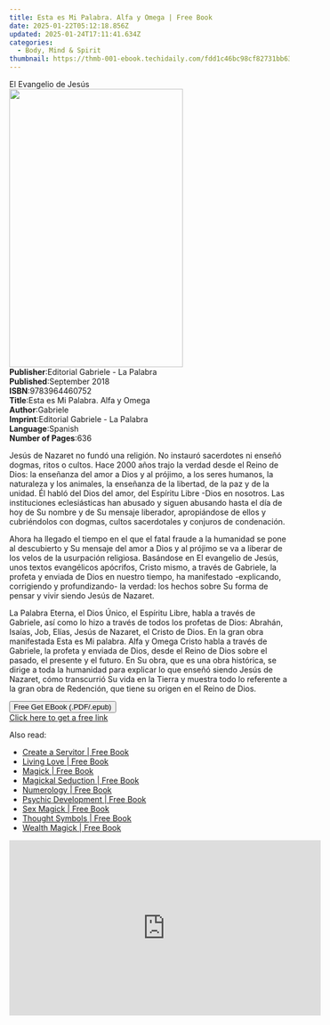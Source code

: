 ```yaml
---
title: Esta es Mi Palabra. Alfa y Omega | Free Book
date: 2025-01-22T05:12:18.856Z
updated: 2025-01-24T17:11:41.634Z
categories:
  - Body, Mind & Spirit
thumbnail: https://thmb-001-ebook.techidaily.com/fdd1c46bc98cf82731bb63538e1ca529c0e0e8c33e946e6c2b9c92c5866f4d5c.jpg
---
```

<main id="book-container">
  <div class="flex flex-col">
    <div class="book-brief flex-1 py-6 px-4 sm:p-6 md:py-10 md:px-8">
      <!-- brief-->
      <div class="book-brief-main">El Evangelio de Jesús</div>
    </div>
    <div
      class="book-meta-info flex-1 grid gap-4 col-start-1 col-end-3 row-start-1 sm:mb-6 sm:grid-cols-4 lg:gap-6 lg:col-start-2 lg:row-end-6 lg:row-span-6 lg:mb-0"
    >
      <div
        class="book-meta-info-left place-content-center mt-4 p-4 text-sm leading-6 col-start-2 col-span-2 dark:text-slate-400"
      >
        <img
          class="w-full h-500 object-cover rounded-lg sm:h-255 sm:col-span-2 lg:col-span-full"
          src="https://img-001-ebook.techidaily.com/b84df4ac446751027c08b1d9563f69c9be6fb208f06019bd992f9adae82427a2.jpg"
          alt=""
          width="312"
          height="500"
        />
      </div>
      <div
        class="book-meta-info-right mt-2 col-start-1 row-start-2 col-span-3 self-center"
      >
        <!-- meta data  -->
        <div class="flex flex-col px-4 md:px-8">
          <div class="flex-1">
            <strong>Publisher</strong>:<span class="px-2"
              >Editorial Gabriele - La Palabra</span
            >
          </div>
          <div class="flex-1">
            <strong>Published</strong>:<span class="px-2">September 2018</span>
          </div>
          <div class="flex-1">
            <strong>ISBN</strong>:<span class="px-2">9783964460752</span>
          </div>
          <div class="flex-1">
            <strong>Title</strong>:<span class="px-2"
              >Esta es Mi Palabra. Alfa y Omega</span
            >
          </div>
          <div class="flex-1">
            <strong>Author</strong>:<span class="px-2">Gabriele</span>
          </div>
          <div class="flex-1">
            <strong>Imprint</strong>:<span class="px-2"
              >Editorial Gabriele - La Palabra</span
            >
          </div>
          <div class="flex-1">
            <strong>Language</strong>:<span class="px-2">Spanish</span>
          </div>
          <div class="flex-1">
            <strong>Number of Pages</strong>:<span class="px-2">636</span>
          </div>
        </div>
      </div>
    </div>
    <div class="book-description flex-1 py-6 px-4 sm:p-6 md:py-10 md:px-8">
      <div class="book-description-main">
        <div accordion-content="" id="description">
          <p>
            Jesús de Nazaret no fundó una religión. No instauró sacerdotes ni
            enseñó dogmas, ritos o cultos. Hace 2000 años trajo la verdad desde
            el Reino de Dios: la enseñanza del amor a Dios y al prójimo, a los
            seres humanos, la naturaleza y los animales, la enseñanza de la
            libertad, de la paz y de la unidad. Él habló del Dios del amor, del
            Espíritu Libre -Dios en nosotros. Las instituciones eclesiásticas
            han abusado y siguen abusando hasta el día de hoy de Su nombre y de
            Su mensaje liberador, apropiándose de ellos y cubriéndolos con
            dogmas, cultos sacerdotales y conjuros de condenación.
          </p>
          <p>
            Ahora ha llegado el tiempo en el que el fatal fraude a la humanidad
            se pone al descubierto y Su mensaje del amor a Dios y al prójimo se
            va a liberar de los velos de la usurpación religiosa. Basándose en
            El evangelio de Jesús, unos textos evangélicos apócrifos, Cristo
            mismo, a través de Gabriele, la profeta y enviada de Dios en nuestro
            tiempo, ha manifestado -explicando, corrigiendo y profundizando- la
            verdad: los hechos sobre Su forma de pensar y vivir siendo Jesús de
            Nazaret.
          </p>
          <p>
            La Palabra Eterna, el Dios Único, el Espíritu Libre, habla a través
            de Gabriele, así como lo hizo a través de todos los profetas de
            Dios: Abrahán, Isaías, Job, Elías, Jesús de Nazaret, el Cristo de
            Dios. En la gran obra manifestada Esta es Mi palabra. Alfa y Omega
            Cristo habla a través de Gabriele, la profeta y enviada de Dios,
            desde el Reino de Dios sobre el pasado, el presente y el futuro. En
            Su obra, que es una obra histórica, se dirige a toda la humanidad
            para explicar lo que enseñó siendo Jesús de Nazaret, cómo
            transcurrió Su vida en la Tierra y muestra todo lo referente a la
            gran obra de Redención, que tiene su origen en el Reino de Dios.
          </p>
        </div>
        <div class="accordion-fader"></div>
      </div>
    </div>
    <div class="book-excerpts flex-1 py-6 px-4 sm:p-6 md:py-10 md:px-8"></div>
    <div
      class="book-about-author flex-1 py-6 px-4 sm:p-6 md:py-10 md:px-8"
    ></div>
    <div class="book-free-get flex-1 py-6 px-4 sm:p-6 md:py-10 md:px-8">
      <button
        id="btn-free-get"
        class="bg-blue-500 hover:bg-blue-700 text-white font-bold py-2 px-4 rounded"
      >
        Free Get EBook (.PDF/.epub)
      </button>
      <div id="countdown-display" class="px-2 text-lg mt-2"></div>
      <a
        id="free-link"
        class="hidden bg-blue-500 hover:bg-blue-700 text-white font-bold py-2 px-4 rounded"
        href="https://www.ebooks.com/en-us/book/211412903/esta-es-mi-palabra-alfa-y-omega/gabriele/"
        target="_blank"
        >Click here to get a free link</a
      >
    </div>
    <script>
      let countdownTime = 0;
      let countdownInterval = null;
      document
        .getElementById('btn-free-get')
        .addEventListener('click', startCountdown);
      function startCountdown() {
        countdownTime = new Date().getTime() + 60000 * 3;
        countdownInterval = setInterval(updateCountdown, 1000);
        document.getElementById('btn-free-get').disabled = true;
        document
          .getElementById('btn-free-get')
          .classList.add('bg-gray-500', 'cursor-not-allowed');
      }
      function updateCountdown() {
        let currentTime = new Date().getTime();
        let timeLeft = countdownTime - currentTime;
        let secondsLeft = Math.floor(timeLeft / 1000);
        document.getElementById('countdown-display').innerHTML =
          `Remaining time: ${secondsLeft} seconds.`;
        if (secondsLeft <= 0) {
          clearInterval(countdownInterval);
          document.getElementById('btn-free-get').classList.add('hidden');
          document.getElementById('free-link').classList.remove('hidden');
          document.getElementById('countdown-display').innerHTML = '';
        }
      }
    </script>
  </div>
</main>

<ins class="adsbygoogle"
      style="display:block"
      data-ad-client="ca-pub-7571918770474297"
      data-ad-slot="8358498916"
      data-ad-format="auto"
      data-full-width-responsive="true"></ins>
    

<span class="atpl-alsoreadstyle">Also read:</span>
<div><ul>
<li><a href="https://novels-ebooks.techidaily.com/210003931-9781761034916-create-a-servitor/"><u>Create a Servitor | Free Book</u></a></li>
<li><a href="https://novels-ebooks.techidaily.com/210003876-9780486846798-living-love/"><u>Living Love | Free Book</u></a></li>
<li><a href="https://novels-ebooks.techidaily.com/210003937-9781761034954-magick/"><u>Magick | Free Book</u></a></li>
<li><a href="https://novels-ebooks.techidaily.com/210003938-9781761034930-magickal-seduction/"><u>Magickal Seduction | Free Book</u></a></li>
<li><a href="https://novels-ebooks.techidaily.com/210003804-9781761034794-numerology/"><u>Numerology | Free Book</u></a></li>
<li><a href="https://novels-ebooks.techidaily.com/210003802-9781761034763-psychic-development/"><u>Psychic Development | Free Book</u></a></li>
<li><a href="https://novels-ebooks.techidaily.com/210003941-9781761034947-sex-magick/"><u>Sex Magick | Free Book</u></a></li>
<li><a href="https://novels-ebooks.techidaily.com/210003934-9781761034909-thought-symbols/"><u>Thought Symbols | Free Book</u></a></li>
<li><a href="https://novels-ebooks.techidaily.com/210003935-9781761034923-wealth-magick/"><u>Wealth Magick | Free Book</u></a></li>
</ul></div>

<!-- affiliate ads begin -->
<iframe width="560" height="315" src="https://www.youtube.com/embed/XVsiIO7hWOc?si=UvWnqxaI_yHwEr74" title="YouTube video player" frameborder="0" allow="accelerometer; autoplay; clipboard-write; encrypted-media; gyroscope; picture-in-picture; web-share" referrerpolicy="strict-origin-when-cross-origin" allowfullscreen></iframe>
<!-- affiliate ads end -->

